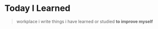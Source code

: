 # Today I Learned

> workplace i write things i have learned or studied <strong>to improve<strong> myself
